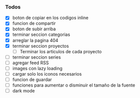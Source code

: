 ### Todos
- [X] boton de copiar en los codigos inline
- [X] funcion de compartir
- [X] boton de subir arriba
- [X] terminar seccion categorias
- [X] arreglar la pagina 404
- [X] terminar seccion proyectos
  - [ ] Terminar los articulos de cada proyecto
- [ ] terminar seccion series
- [ ] agregar feed RSS
- [ ] images con lazy loading
- [ ] cargar solo los iconos necesarios
- [ ] funcion de guardar
- [ ] funciones para aumentar o disminuir el tamaño de la fuente
- [ ] dark mode
